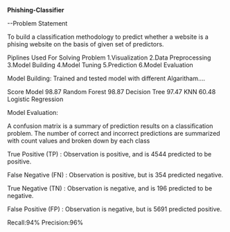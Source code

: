 **Phishing-Classifier**



--Problem Statement

To build a classification methodology to predict whether a website is a phising website on the basis of given set of predictors.


Piplines Used For Solving Problem
1.Visualization
2.Data Preprocessing
3.Model Building
4.Model Tuning
5.Prediction
6.Model Evaluation


Model Building:
Trained and tested model with different Algaritham....
 	
Score 	Model
98.87 	Random Forest
98.87 	Decision Tree
97.47 	KNN
60.48 	Logistic Regression


Model Evaluation:

 A confusion matrix is a summary of prediction results on a classification problem. The number of correct and incorrect predictions are summarized with count values and broken down by each class

True Positive (TP) : Observation is positive, and is 4544 predicted to be positive.

False Negative (FN) : Observation is positive, but is 354 predicted negative.

True Negative (TN) : Observation is negative, and is 196 predicted to be negative.

False Positive (FP) : Observation is negative, but is 5691 predicted positive.


Recall:94%    Precision:96% 


